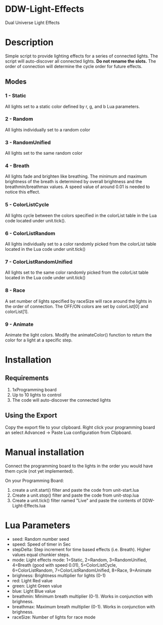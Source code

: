 # DDW-Light-Effects
Dual Universe Light Effects

# Description
Simple script to provide lighting effects for a series of connected lights.  The script will auto-discover all connected lights. **Do not rename the slots.**  The order of connection will determine the cycle order for future effects.

## Modes
### 1 - Static
All lights set to a static color defined by r, g, and b Lua parameters.
### 2 - Random
All lights individually set to a random color
### 3 - RandomUnified
All lights set to the same random color
### 4 - Breath
All lights fade and brighten like breathing.  The minimum and maximum brightness of the breath is determined by overall brightness and the breathmin/breathmax values. A speed value of around 0.01 is needed to notice this effect.
### 5 - ColorListCycle
All lights cycle between the colors specified in the colorList table in the Lua code located under unit.tick().
### 6 - ColorListRandom
All lights individually set to a color randomly picked from the colorList table located in the Lua code under unit.tick()
### 7 - ColorListRandomUnified
All lights set to the same color randomly picked from the colorList table located in the Lua code under unit.tick()
### 8 - Race
A set number of lights specified by raceSize will race around the lights in the order of connection.  The OFF/ON colors are set by colorList[0] and colorList[1].
### 9 - Animate
Animate the light colors.  Modify the animateColor() function to return the color for a light at a specific step.

# Installation
## Requirements
1. 1xProgramming board
2. Up to 10 lights to control
3. The code will auto-discover the connected lights

## Using the Export
Copy the export file to your clipboard. Right click your programming board an select Advanced -> Paste Lua configuration from Clipboard.

# Manual installation
Connect the programming board to the lights in the order you would have them cycle (not yet implemented).

On your Programming Board:
1. create a unit.start() filter and paste the code from unit-start.lua
2. Create a unit.stop() filter and paste the code from unit-stop.lua
3. Create a unit.tick() filter named "Live" and paste the contents of DDW-Light-Effects.lua


# Lua Parameters
* seed: Random number seed
* speed: Speed of timer in Sec
* stepDelta: Step increment for time based effects (i.e. Breath). Higher values equal chunkier steps.
* mode: Light effects mode: 1=Static, 2=Random, 3=RandomUnified, 4=Breath (good with speed 0.01), 5=ColorListCycle, 6=ColorListRandom, 7=ColorListRandomUnified, 8=Race, 9=Animate
* brighness: Brightness multiplier for lights (0-1)
* red: Light Red value
* green: Light Green value
* blue: Light Blue value
* breathmin: Minimum breath multiplier (0-1). Works in conjunction with brighness.
* breathmax: Maximum breath multiplier (0-1). Works in conjunction with brighness.
* raceSize: Number of lights for race mode